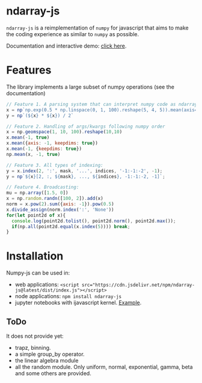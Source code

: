 # ndarray-js

`ndarray-js` is a reimplementation of `numpy` for javascript that aims to make the coding experience as similar to `numpy` as possible.


Documentation and interactive demo: [click here](https://caph1993.github.io/ndarray-js/).


# Features

The library implements a large subset of numpy operations (see the documentation)

```js
// Feature 1. A parsing system that can interpret numpy code as ndarray-js instructions
x = np`np.exp(0.5 * np.linspace(0, 1, 100).reshape(5, 4, 5)).mean(axis=0)`
y = np`(${x} * ${x}) / 2`

// Feature 2. Handling of args/kwargs following numpy order
x = np.geomspace(1, 10, 100).reshape(10,10)
x.mean(-1, true)
x.mean({axis: -1, keepdims: true})
x.mean(-1, {keepdims: true})
np.mean(x, -1, true)

// Feature 3. All types of indexing:
y = x.index(2, ':', mask, '...', indices, '-1:-1:-2', -1);
y = np`${x}[2, :, ${mask}, ..., ${indices}, -1:-1:-2, -1]`;

// Feature 4. Broadcasting:
mu = np.array([1.5, 0])
x = np.random.randn([100, 2]).add(x)
norm = x.pow(2).sum({axis: -1}).pow(0.5)
x.divide_assign(norm.index(':', 'None'))
for(let point2d of x){
  console.log(point2d.tolist(), point2d.norm(), point2d.max());
  if(np.all(point2d.equal(x.index(5)))) break;
}
```

# Installation

Numpy-js can be used in:

- web applications: `<script src="https://cdn.jsdelivr.net/npm/ndarray-js@latest/dist/index.js"></script>`
- node applications: `npm install ndarray-js`
- jupyter notebooks with ijavascript kernel.
[Example](https://github.com/caph1993/numpy-js/blob/main/notebooks/normal-scatter.ipynb).


## ToDo
It does not provide yet:
 - trapz, binning.
 - a simple group_by operator.
 - the linear algebra module
 - all the random module. Only uniform, normal, exponential, gamma, beta and some others are provided.


<!-- As of October 2023, the library is under development and testing. -->

